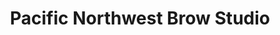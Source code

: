 ---
title: "Pacific Northwest Brow Studio"
url: /springfield/pacific-northwest-brow-studio/
shop: Kosmetik
---